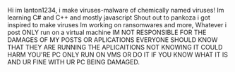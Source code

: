 Hi im lanton1234, i make viruses-malware of chemically named viruses!
Im learning C# and C++ and mostly javascript
Shout out to pankoza i got inspired to make viruses
Im working on ransomwares and more, Whatever i post ONLY run on a virtual machine
IM NOT RESPONSIBLE FOR THE DAMAGES OF MY POSTS OR APLICATIONS
EVERYONE SHOULD KNOW THAT THEY ARE RUNNING THE APLICAITIONS NOT KNOWING IT COULD HARM YOU'RE PC
ONLY RUN ON VMS OR DO IT IF YOU KNOW WHAT IT IS AND UR FINE WITH UR PC BEING DAMAGED.
